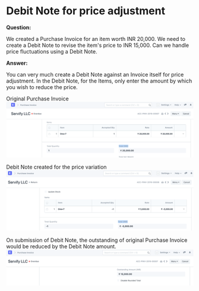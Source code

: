 
# Debit Note for price adjustment


  
**Question:** 


  
We created a Purchase Invoice for an item worth INR 20,000. We need to create a Debit Note to revise the item's price to INR 15,000. Can we handle price fluctuations using a Debit Note.
  

**Answer:** 


You can very much create a Debit Note against an Invoice itself for price adjustment. In the Debit Note, for the Items, only enter the amount by which you wish to reduce the price.
  

Original Purchase Invoice
![](/files/Kh6hmYQ.png)
  

Debit Note created for the price variation
![](/files/hozZAXO.png)
  

  

On submission of Debit Note, the outstanding of original Purchase Invoice would be reduced by the Debit Note amount.
![](/files/qzJIBno.png)
